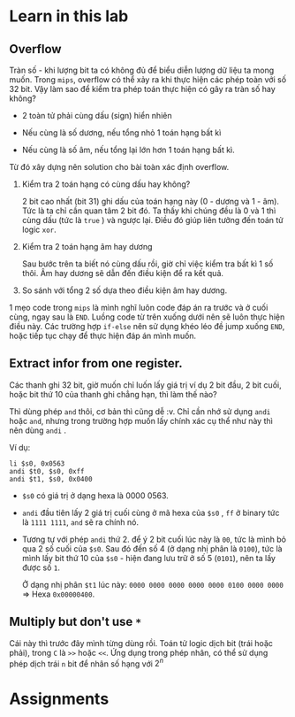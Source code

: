 # Learn in this lab

## Overflow

Tràn số - khi lượng bit ta có không đủ để biểu diễn lượng dữ liệu ta mong muốn. Trong `mips`, overflow có thể xảy ra khi thực hiện các phép toàn với số 32 bit. Vậy làm sao để kiểm tra phép toán thực hiện có gây ra tràn số hay không?

+ 2 toàn tử phải cùng dấu (sign) hiển nhiên

+ Nếu cùng là số dương, nếu tổng nhỏ 1 toán hạng bất kì

+ Nếu cùng là số âm, nếu tổng lại lớn hơn 1 toán hạng bất kì.

Từ đó xây dựng nên solution cho bài toàn xác định overflow. 

1. Kiểm tra 2 toán hạng có cùng dấu hay không?
   
   2 bit cao nhất (bit 31) ghi dấu của toán hạng này (0 - dương và 1 - âm). Tức là ta chỉ cần quan tâm 2 bit đó. Ta thấy khi chúng đều là 0 và 1 thì cùng dấu (tức là `true` ) và ngược lại. Điều đó giúp liên tưởng đến toán tử logic `xor`. 

2. Kiểm tra 2 toán hạng âm hay dương
   
   Sau bước trên ta biết nó cùng dấu rồi, giờ chỉ việc kiểm tra bất kì 1 số thôi. Âm hay dương sẽ dẫn đến điều kiện để ra kết quả.

3. So sánh với tổng 2 số dựa theo điều kiện âm hay dương.



1 mẹo code trong `mips` là mình nghĩ luôn code đáp án ra trước và ở cuối cùng, ngay sau là `END`. Luồng code từ trên xuống dưới nên sẽ luôn thực hiện điều này. Các trường hợp `if-else` nên sử dụng khéo léo đề jump xuống `END`, hoặc tiếp tục chạy để thực hiện đáp án mình muốn. 

## Extract infor from one register.

Các thanh ghi 32 bit, giờ muốn chỉ luốn lấy giá trị ví dụ 2 bit đầu, 2 bit cuối, hoặc bit thứ 10 của thanh ghi chẳng hạn, thì làm thế nào?

Thì dùng phép `and` thôi, cơ bản thì cũng dễ :v. Chỉ cần nhớ sử dụng `andi` hoặc `and`, nhưng trong trường hợp muốn lấy chính xác cụ thể như này thì nên dùng `andi` . 

Ví dụ:

```
li $s0, 0x0563 					
andi $t0, $s0, 0xff 			
andi $t1, $s0, 0x0400 			
```

+ `$s0` có giá trị ở dạng hexa là 0000 0563.

+ `andi` đầu tiên lấy 2 giá trị cuối cùng ở mã hexa của `$s0` , `ff` ở binary tức là `1111 1111`, `and` sẽ ra chính nó. 

+ Tương tự với phép `andi` thứ 2. để ý 2 bit cuối lúc này là `00`, tức là mình bỏ qua 2 số cuối của `$s0`. Sau đó đến số 4 (ở dạng nhị phân là `0100`), tức là mình lấy bit thứ 10 của `$s0` - hiện đang lưu trữ ở số 5 (`0101`), nên ta lấy được số `1`. 
  
  Ở dạng nhị phân `$t1` lúc này: `0000 0000 0000 0000 0000 0100 0000 0000` => Hexa `0x00000400`.

## Multiply but don't use `*`

Cái này thì trước đây mình từng dùng rồi. Toán tử logic dịch bit (trái hoặc phải), trong `C` là `>>` hoặc `<<`. 
Ứng dụng trong phép nhân, có thể sử dụng phép dịch trái `n` bit để nhân số hạng với $2^n$ 

# Assignments


